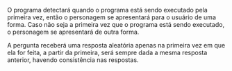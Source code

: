 O programa detectará quando o programa está sendo executado pela primeira vez, então o personagem se apresentará para o usuário de uma forma. Caso não seja a primeira vez que o programa está sendo executado, o personagem se apresentará de outra forma.


A pergunta receberá uma resposta aleatória apenas na primeira vez em que ela for feita, a partir da primeira, será sempre dada a mesma resposta anterior, havendo consistência nas respostas.
